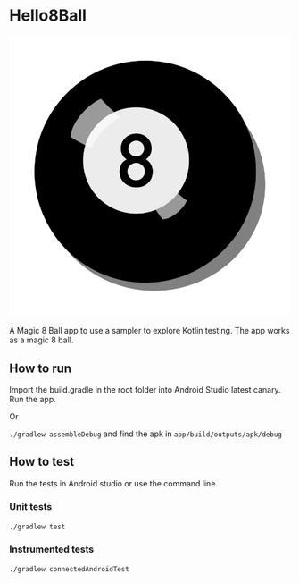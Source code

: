 # Hello8Ball

![Hello 8 Ball](./ball.svg)

A Magic 8 Ball app to use a sampler to explore Kotlin testing. The app works as a magic 8 ball.

## How to run

Import the build.gradle in the root folder into Android Studio latest canary. Run the app.

Or

`./gradlew assembleDebug` and find the apk in `app/build/outputs/apk/debug`


## How to test

Run the tests in Android studio or use the command line.

### Unit tests

`./gradlew test`

### Instrumented tests

`./gradlew connectedAndroidTest`